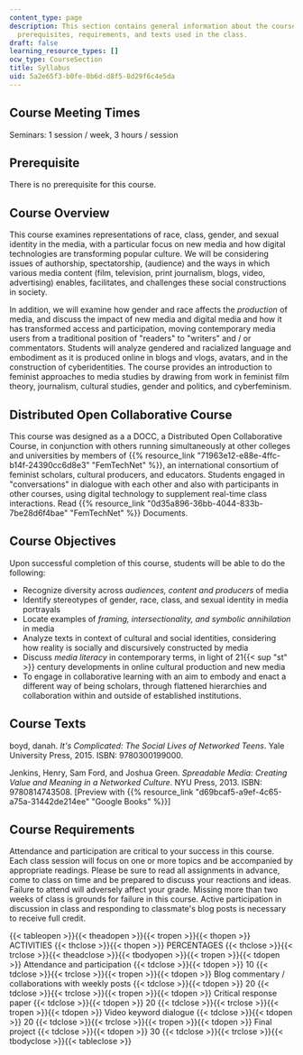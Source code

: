 ```yaml
---
content_type: page
description: This section contains general information about the course including
  prerequisites, requirements, and texts used in the class.
draft: false
learning_resource_types: []
ocw_type: CourseSection
title: Syllabus
uid: 5a2e65f3-b0fe-0b6d-d8f5-8d29f6c4e5da
---
```

## Course Meeting Times

Seminars: 1 session / week, 3 hours / session

## Prerequisite

There is no prerequisite for this course.

## Course Overview

This course examines representations of race, class, gender, and sexual identity in the media, with a particular focus on new media and how digital technologies are transforming popular culture. We will be considering issues of authorship, spectatorship, (audience) and the ways in which various media content (film, television, print journalism, blogs, video, advertising) enables, facilitates, and challenges these social constructions in society.

In addition, we will examine how gender and race affects the *production* of media, and discuss the impact of new media and digital media and how it has transformed access and participation, moving contemporary media users from a traditional position of "readers" to "writers" and / or commentators. Students will analyze gendered and racialized language and embodiment as it is produced online in blogs and vlogs, avatars, and in the construction of cyberidentities. The course provides an introduction to feminist approaches to media studies by drawing from work in feminist film theory, journalism, cultural studies, gender and politics, and cyberfeminism.

## Distributed Open Collaborative Course

This course was designed as a a DOCC, a Distributed Open Collaborative Course, in conjunction with others running simultaneously at other colleges and universities by members of {{% resource_link "71963e12-e88e-4ffc-b14f-24390cc6d8e3" "FemTechNet" %}}, an international consortium of feminist scholars, cultural producers, and educators. Students engaged in "conversations" in dialogue with each other and also with participants in other courses, using digital technology to supplement real-time class interactions. Read {{% resource_link "0d35a896-36bb-4044-833b-7be28d6f4bae" "FemTechNet" %}} Documents.

## Course Objectives

Upon successful completion of this course, students will be able to do the following:

- Recognize diversity across *audiences, content and producers* of media
- Identify stereotypes of gender, race, class, and sexual identity in media portrayals
- Locate examples of *framing, intersectionality, and symbolic annihilation* in media
- Analyze texts in context of cultural and social identities, considering how reality is socially and discursively constructed by media
- Discuss *media literacy* in contemporary terms, in light of 21{{< sup "st" >}} century developments in online cultural production and new media
- To engage in collaborative learning with an aim to embody and enact a different way of being scholars, through flattened hierarchies and collaboration within and outside of established institutions.

## Course Texts

boyd, danah. *It's Complicated: The Social Lives of Networked Teens*. Yale University Press, 2015. ISBN: 9780300199000.

Jenkins, Henry, Sam Ford, and Joshua Green. *Spreadable Media: Creating Value and Meaning in a Networked Culture*. NYU Press, 2013. ISBN: 9780814743508. \[Preview with {{% resource_link "d69bcaf5-a9ef-4c65-a75a-31442de214ee" "Google Books" %}}\]

## Course Requirements

Attendance and participation are critical to your success in this course. Each class session will focus on one or more topics and be accompanied by appropriate readings. Please be sure to read all assignments in advance, come to class on time and be prepared to discuss your reactions and ideas. Failure to attend will adversely affect your grade. Missing more than two weeks of class is grounds for failure in this course. Active participation in discussion in class and responding to classmate's blog posts is necessary to receive full credit.

{{< tableopen >}}{{< theadopen >}}{{< tropen >}}{{< thopen >}}
ACTIVITIES
{{< thclose >}}{{< thopen >}}
PERCENTAGES
{{< thclose >}}{{< trclose >}}{{< theadclose >}}{{< tbodyopen >}}{{< tropen >}}{{< tdopen >}}
Attendance and participation
{{< tdclose >}}{{< tdopen >}}
10
{{< tdclose >}}{{< trclose >}}{{< tropen >}}{{< tdopen >}}
Blog commentary / collaborations with weekly posts
{{< tdclose >}}{{< tdopen >}}
20
{{< tdclose >}}{{< trclose >}}{{< tropen >}}{{< tdopen >}}
Critical response paper
{{< tdclose >}}{{< tdopen >}}
20
{{< tdclose >}}{{< trclose >}}{{< tropen >}}{{< tdopen >}}
Video keyword dialogue
{{< tdclose >}}{{< tdopen >}}
20
{{< tdclose >}}{{< trclose >}}{{< tropen >}}{{< tdopen >}}
Final project
{{< tdclose >}}{{< tdopen >}}
30
{{< tdclose >}}{{< trclose >}}{{< tbodyclose >}}{{< tableclose >}}